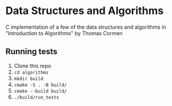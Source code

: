 # Data Structures and Algorithms
C implementation of a few of the data structures and algorithms in "Introduction to Algorithms" by Thomas Cormen

## Running tests
1. Clone this repo
2. `cd algorithms`
3. `mkdir build`
4. `cmake -S . -B build/`
5. `cmake --build build/`
6. `./build/run_tests`
